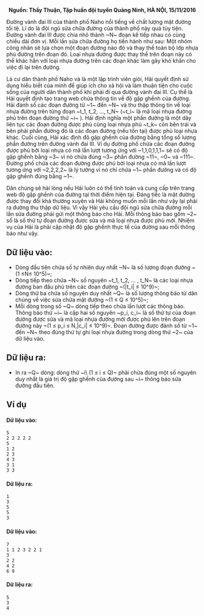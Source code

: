 **<center>Nguồn: Thầy Thuận, Tập huấn đội tuyển Quảng Ninh, HÀ NỘI, 15/11/2016</center>**

Đường vành đai III của thành phố Naho nổi tiếng về chất lượng mặt đường tồi tệ. Lí do là đội ngũ sửa chữa đường của thành phố này quá tùy tiện. Đường vành đai III được chia nhỏ thành ~N~ đoạn kế tiếp nhau có cùng chiều dài đơn vị. Mỗi lần sửa chữa đường họ tiến hành như sau: Một nhóm công nhân sẽ lựa chọn một đoạn đường nào đó và thay thế toàn bộ lớp nhựa phủ đường trên đoạn đó. Loại nhựa đường được thay thế trên đoạn này có thể khác hẳn với loại nhựa đường trên các đoạn khác làm gây khó khăn cho việc đi lại trên đường.

Là cư dân thành phố Naho và là một lập trình viên giỏi, Hải quyết định sử dụng hiểu biết của mình để giúp ích cho xã hội và làm thuận tiện cho cuộc sống của người dân thành phố khi phải đi qua đường vành đai III. Cụ thể là Hải quyết định tạo trang web chứa thông tin về độ gập ghềnh của đường. Hải đánh số các đoạn đường từ ~1~ đến ~N~ và thu thập thông tin về loại nhựa đường trên từng đoạn ~t_1, t_2, …, t_N~ (~t_i~ là mã loại nhựa đường phủ trên đoạn đường thứ ~i~ ). Hải định nghĩa một phần đường là một dãy liên tục các đoạn đường được phủ cùng loại nhựa phủ ~t_k~ còn bên trái và bên phải phần đường đó là các đoạn đường (nếu tồn tại) được phủ loại nhựa khác. Cuối cùng, Hải xác định độ gập ghềnh của đường bằng tổng số lượng phần đường trên đường vành đai III. Ví dụ đường phố chứa các đoạn đường được phủ bởi loại nhựa có mã lần lượt tương ứng với ~1,1,0,1,1,1~ sẽ có độ gập ghềnh bằng ~3~ vì nó chứa đúng ~3~ phần đường ~11~, ~0~ và ~111~. Đường phố chứa các đoạn đường được phủ bởi loại nhựa có mã lần lượt tương ứng với ~2,2,2,2~ là lý tưởng vì nó chỉ chứa ~1~ phần đường và có độ gập ghềnh đúng bằng ~1~.

Dân chúng sẽ hài lòng nếu Hải luôn có thể tính toán và cung cấp trên trang web độ gập ghềnh của đường tại thời điểm hiện tại. Đáng tiếc là mặt đường được thay đổi khá thường xuyên và Hải không muốn mỗi lần như vậy lại phải ra đường thu thập dữ liệu. Vì vậy Hải yêu cầu đội ngũ sửa chữa đường mỗi lần sửa đường phải gửi một thông báo cho Hải. Mỗi thông báo bao gồm ~2~ số là số thứ tự đoạn đường được sửa và mã loại nhựa được phủ mới. Nhiệm vụ của Hải là phải cập nhật độ gập ghềnh thực tế của đường sau mỗi thông báo như vậy.

## Dữ liệu vào:
- Dòng đầu tiên chứa số tự nhiên duy nhất ~N~ là số lượng đoạn đường ~(1 ≤N≤ 10^5)~;
- Dòng tiếp theo chứa ~N~ số nguyên ~t_1, t_2, … , t_N~ là các loại nhựa đường ban đầu phủ trên các đoạn đường ~(|t_i| ≤ 10^9)~;
- Dòng thứ ba chứa số nguyên duy nhất ~Q~ là số lượng thông báo từ dân chúng về việc sửa chữa mặt đường ~(1 ≤ Q ≤ 10^5)~;
- Mỗi dòng trong số ~Q~ dòng tiếp theo chứa lần lượt các thông báo. Thông báo thứ ~i~ là cặp hai số nguyên ~p_i, c_i~ là số thứ tự của đoạn đường được sửa và mã loại nhựa đường mới được phủ lên trên đoạn đường này ~(1 ≤ p_i ≤ N,|c_i| ≤ 10^9)~. Đoạn đường được đánh số từ ~1~ đến ~N~ theo đúng thứ tự ghi loại nhựa đường trong dòng thứ ~2~ của dữ liệu vào.

## Dữ liệu ra:
- In ra ~Q~ dòng: dòng thứ ~i\ (1 ≤ i ≤ Q)~ phải chứa đúng một số nguyên duy nhất là giá trị độ gập ghềnh của đường sau ~i~ thông báo sửa đường đầu tiên.

## Ví dụ
#### Dữ liệu vào:
```
5
2 2 2 2 2
5
1 2
2 3
4 3
3 1
3 3
```

#### Dữ liệu ra:
```
1
3
5
5
3
```

#### Dữ liệu vào:
```
7
1 1 2 3 2 2 1
3
2 2
4 2
6 9
```

#### Dữ liệu ra:
```
5
3
4
```